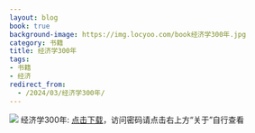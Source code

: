 ```yaml
---
layout: blog
book: true
background-image: https://img.locyoo.com/book经济学300年.jpg
category: 书籍
title: 经济学300年
tags:
- 书籍
- 经济
redirect_from:
  - /2024/03/经济学300年/
---
```

![](https://img.locyoo.com/book经济学300年.jpg)
经济学300年: <a name = "ref1" href="https://url18.ctfile.com/f/50983618-1045048516-f5f58a?p=3619">点击下载</a>，访问密码请点击右上方“关于”自行查看